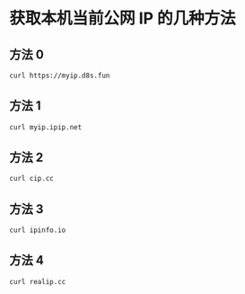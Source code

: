 # 获取本机当前公网 IP 的几种方法

## 方法 0

```bash
curl https://myip.d8s.fun
```

## 方法 1

```bash
curl myip.ipip.net
```

## 方法 2

```bash
curl cip.cc
```

## 方法 3

```bash
curl ipinfo.io
```

## 方法 4

```bash
curl realip.cc
```
